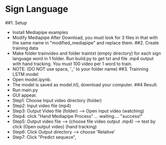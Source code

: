 # Sign Language
##1. Setup
- Install Mediapipe examples
- Modify Mediapipe
After Download, you must look for 3 files in that with the same name in "modified_mediapipe" and replace them.
##2. Create training data
- Make folder trainvideo and folder traintxt (empty directory) for each sign language word in 1 folder. Run build.py to get txt and file .mp4 output with hand tracking. You must 100 video per 1 word to train.
- NOTE: (DO NOT use space, '_' to your folder name)
##3. Trainning LSTM model
- Open model.ipynb.
- The model is saved as model.h5, download your computer.
##4 Result.
- Run main.py
- GUI appear.
- Step1: Choose Input video directory (folder)
- Step2: Input video file (mp4)
- Step3: Output Video file (folder)  --> Open input video (watching)
- Step4: click "Hand Mediapipe Process" ... waiting.... "success!"
- Step5: Output video file --> (choose file video output .mp4)  --> test by click (Open output video)  (hand tracking)
- Step6: Click Output directory --> choose 'Relative'
- Step7: Click "Predict sequece",


